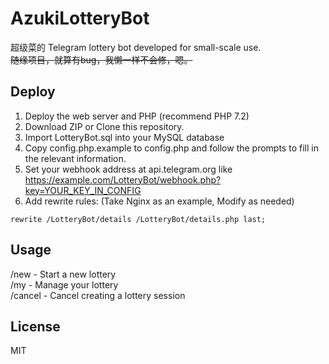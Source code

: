 # AzukiLotteryBot
超级菜的 Telegram lottery bot developed for small-scale use.<br>
~~随缘项目，就算有bug，我懒一样不会修，嗯。~~

## Deploy
1. Deploy the web server and PHP (recommend PHP 7.2)
2. Download ZIP or Clone this repository.
3. Import LotteryBot.sql into your MySQL database
4. Copy config.php.example to config.php and follow the prompts to fill in the relevant information.
5. Set your webhook address at api.telegram.org like https://example.com/LotteryBot/webhook.php?key=YOUR_KEY_IN_CONFIG
6. Add rewrite rules: (Take Nginx as an example, Modify as needed)
```
rewrite /LotteryBot/details /LotteryBot/details.php last;
```

## Usage
/new - Start a new lottery<br>
/my - Manage your lottery<br>
/cancel - Cancel creating a lottery session<br>

## License
MIT
